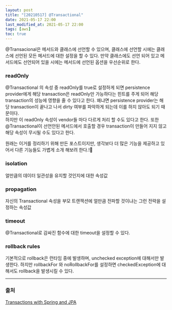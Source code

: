 ```yaml
---
layout: post
title: "[20210517] @Transactional"
date: 2021-05-17 22:00
last_modified_at: 2021-05-17 22:00
tags: [aws]
toc: true
---
```


@Transacional은 메서드와 클래스에 선언할 수 있으며, 클래스에 선언할 시에는 클래스에 선언된 모든 메서드에 대한 설정을 할 수 있다. 만약 클래스에도 선언 되어 있고 메서드에도 선언되어 있을 시에는 메서드에 선언된 옵션을 우선순위로 한다.

### readOnly

@Transactional 의 속성 중 readOnly를 true로 설정하게 되면 persistence provider에게 해당 transaction은 readOnly만 가능하다는 힌트를 주게 되어 해당 transaction의 성능에 영향을 줄 수 있다고 한다. 왜냐면 persistence provider는 해당 transaction이 끝나고 나서 dirty 여부를 파악하게 되는데 이를 하지 않아도 되기 때문이다.  
하지만 이 readOnly 속성이 vendor들 마다 다르게 처리 할 수도 있다고 한다. 또한 @Transactional이 선언안된 메서드에서 호출할 경우 transaction이 만들어 지지 않고 해당 속성이 무시될 수도 있다고 한다.

원래는 이거를 정리하기 위해 만든 포스트이지만, 생각보다 더 많은 기능을 제공하고 있어서 다른 기능들도 가볍게 소개 해보려 한다.!🤣

### isolation

얼만큼의 데이터 일관성을 유지할 것인지에 대한 속성값

### propagation

자신의 Transactional 속성을 부모 트랜잭션에 얼만큼 전파할 것이냐는 그런 전략을 설정하는 속성값

### timeout

@Transactional로 감싸진 함수에 대한 timeout을 설정할 수 있다.

### rollback rules

기본적으로 rollback은 런타임 중에 발생하며, unchecked exception에 대해서만 발생한다. 하지만 rollbackFor 와 noRollbackFor를 설정하면 checkedException에 대해서도 rollback을 발생시킬 수 있다.

---

### 출처

[Transactions with Spring and JPA](https://www.baeldung.com/transaction-configuration-with-jpa-and-spring)
